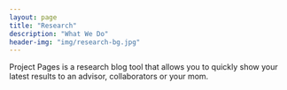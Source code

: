 ```yaml
---
layout: page
title: "Research"
description: "What We Do"
header-img: "img/research-bg.jpg"
---
```


Project Pages is a research blog tool that allows you to quickly show your latest results to an advisor, collaborators or your mom.
	
